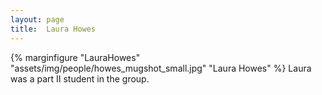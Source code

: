 ```yaml
---
layout: page
title:  Laura Howes
---
```

{% marginfigure "LauraHowes" "assets/img/people/howes_mugshot_small.jpg" "Laura Howes" %}
Laura was a part II student in the group.
